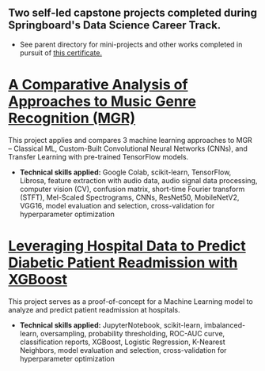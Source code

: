## Two self-led capstone projects completed during Springboard's Data Science Career Track.
- See parent directory for mini-projects and other works completed in pursuit of [this certificate.](https://www.credential.net/b2b699dc-9635-4bbd-b853-fa3dc2196ca9#gs.u0i0tv)

# [A Comparative Analysis of Approaches to Music Genre Recognition (MGR)](https://github.com/kstoudt/Springboard/tree/main/Portfolio_Projects/Music_Genre_Recognition_Comparative_Analysis)

This project applies and compares 3 machine learning approaches to MGR – Classical ML, Custom-Built Convolutional Neural Networks (CNNs), and Transfer Learning with pre-trained TensorFlow models.

- **Technical skills applied:** Google Colab, scikit-learn, TensorFlow, Librosa, feature extraction with audio data, audio signal data processing, computer vision (CV), confusion matrix, short-time Fourier transform (STFT), Mel-Scaled Spectrograms, CNNs, ResNet50, MobileNetV2, VGG16, model evaluation and selection, cross-validation for hyperparameter optimization

# [Leveraging Hospital Data to Predict Diabetic Patient Readmission with XGBoost](https://github.com/kstoudt/Springboard/tree/main/Portfolio_Projects/Predicting_Diabetic_Patient_Readmission)

This project serves as a proof-of-concept for a Machine Learning model to analyze and predict patient readmission at hospitals.

- **Technical skills applied:** JupyterNotebook, scikit-learn, imbalanced-learn, oversampling, probability thresholding, ROC-AUC curve, classification reports, XGBoost, Logistic Regression, K-Nearest Neighbors, model evaluation and selection, cross-validation for hyperparameter optimization
